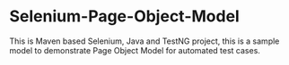 # Selenium-Page-Object-Model
This is Maven based Selenium, Java and TestNG project, this is a sample model to demonstrate Page Object Model for automated test cases.
